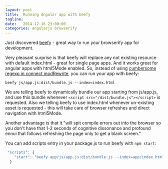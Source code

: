```yaml
---
layout: post
title:  Running Angular app with beefy
tagline:  
date:   2014-12-16 23:00:00
categories: angularjs browserify
---
```


Just discovered [beefy](http://didact.us/beefy) - great way to run your browserify app for development.

Very pleasant surprise is that beefy will replace any not existing resource with default index.html - great for single page apps. And it works great for angular apps with html5Mode enabled. So, instead of using [cumbersome regexp in connect modRewrite](/2014/03/26/angular-html5mode-refresh), you can run your app with beefy: 

```
beefy js/app.js:dist/bundle.js --index=index.html
```

We are telling beefy to dynamically bundle our app starting from js/app.js, and use this bundle whenever  ```<script src="/dist/bundle.js"></script>``` is requested. Also we telling beefy to use index.html whenever un-existing asset is requested - this will take care of browser refreshes and direct navigation with html5Mode.

Another advantage is that it "will spit compile errors out into the browser so you don't have that 1-2 seconds of cognitive dissonance and profound ennui that follows refreshing the page only to get a blank screen."

You can add scripts entry in your package.js to run beefy with ```npm start```:

```js
 "scripts": {
    "start": "beefy app/js/app.js:dist/bundle.js --index=app/index.html --cwd ./app"
  }
```
